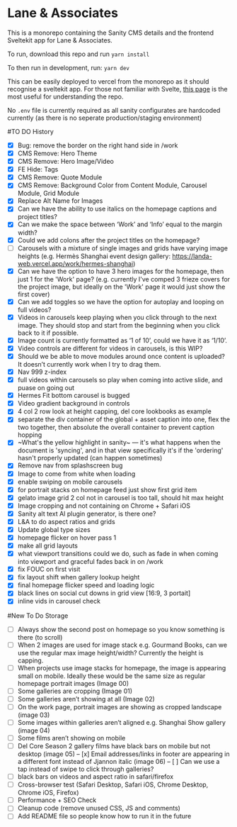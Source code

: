 # Lane & Associates


This is a monorepo containing the Sanity CMS details and the frontend Sveltekit app for Lane & Associates.

To run, download this repo and run 
```yarn install```

To then run in development, run:
```yarn dev```

This can be easily deployed to vercel from the monorepo as it should recognise a sveltekit app. For those not familiar with Svelte, [this page](https://kit.svelte.dev/docs/routing) is the most useful for understanding the repo.

No `.env` file is currently required as all sanity configurates are hardcoded currently (as there is no seperate production/staging environment)



#TO DO History

- [x] Bug: remove the border on the right hand side in /work
- [x] CMS Remove: Hero Theme
- [x] CMS Remove: Hero Image/Video
- [x] FE Hide: Tags
- [x] CMS Remove: Quote Module
- [x] CMS Remove: Background Color from Content Module, Carousel Module, Grid Module
- [x] Replace Alt Name for Images
- [x] Can we have the ability to use italics on the homepage captions and project titles?
- [x] Can we make the space between ‘Work’ and ‘Info’ equal to the margin width?
- [x] Could we add colons after the project titles on the homepage?
- [ ] Carousels with a mixture of single images and grids have varying image heights (e.g. Hermès Shanghai event design gallery: https://landa-web.vercel.app/work/hermes-shanghai)
- [x] Can we have the option to have 3 hero images for the homepage, then just 1 for the 'Work' page? (e.g. currently I've comped 3 frieze covers for the project image, but ideally on the 'Work' page it would just show the first cover)
- [x] Can we add toggles so we have the option for autoplay and looping on full videos?
- [x] Videos in carousels keep playing when you click through to the next image. They should stop and start from the beginning when you click back to it if possible.
- [x] Image count is currently formatted as ‘1 of 10’, could we have it as ‘1/10’.
- [x] Video controls are different for videos in carousels, is this WIP?
- [x] Should we be able to move modules around once content is uploaded? It doesn’t currently work when I try to drag them.
- [x] Nav 999 z-index
- [x] full videos within carousels so play when coming into active slide, and puase on going out
- [x] Hermes Fit bottom carousel is bugged
- [x] Video gradient background in controls
- [x] 4 col 2 row look at height capping, del core lookbooks as example
- [x] separate the div container of the global + asset caption into one, flex the two together, then absolute the overall container to prevent caption hopping
- [x] ~What's the yellow highlight in sanity~ — it's what happens when the document is 'syncing', and in that view specifically it's if the 'ordering' hasn't properly updated (can happen sometimes)
- [x] Remove nav from splashscreen bug
- [x] Image to come from white when loading
- [x] enable swiping on mobile carousels
- [x] for portrait stacks on homepage feed just show first grid item
- [x] gelato image grid 2 col not in carousel is too tall, should hit max height
- [x] Image cropping and not containing on Chrome + Safari iOS
- [x] Sanity alt text AI plugin generator, is there one?
- [x] L&A to do aspect ratios and grids
- [x] Update global type sizes
- [x] homepage flicker on hover pass 1
- [x] make all grid layouts
- [x] what viewport transitions could we do, such as fade in when coming into viewport and graceful fades back in on /work
- [x] fix FOUC on first visit
- [x] fix layout shift when gallery lookup height
- [x] final homepage flicker speed and loading logic
- [x] black lines on social cut downs in grid view [16:9, 3 portait]
- [x] inline vids in carousel check 

#New To Do Storage
- [ ] Always show the second post on homepage so you know something is there (to scroll)
- [ ] When 2 images are used for image stack e.g. Gourmand Books, can we use the regular max image height/width? Currently the height is capping.
- [ ] When projects use image stacks for homepage, the image is appearing small on mobile. Ideally these would be the same size as regular homepage portrait images (Image 00)
- [ ] Some galleries are cropping (Image 01)
- [ ] Some galleries aren’t showing at all (Image 02)
- [ ] On the work page, portrait images are showing as cropped landscape (image 03)
- [ ] Some images within galleries aren’t aligned e.g. Shanghai Show gallery (image 04)
- [ ] Some films aren’t showing on mobile
- [ ] Del Core Season 2 gallery films have black bars on mobile but not desktop (image 05)
– [x] Email addresses/links in footer are appearing in a different font instead of Jjannon italic (image 06)
– [ ] Can we use a tap instead of swipe to click through galleries?
- [ ] black bars on videos and aspect ratio in safari/firefox
- [ ] Cross-browser test (Safari Desktop, Safari iOS, Chrome Desktop, Chrome iOS, Firefox)
- [ ] Performance + SEO Check
- [ ] Cleanup code (remove unused CSS, JS and comments)
- [ ] Add README file so people know how to run it in the future
